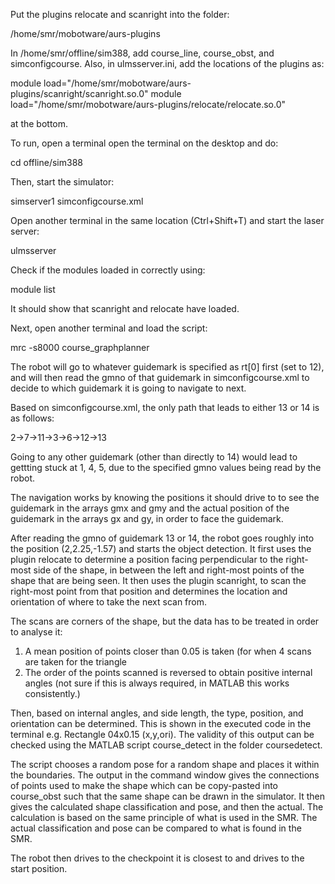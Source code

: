 Put the plugins relocate and scanright into the folder:

/home/smr/mobotware/aurs-plugins

In /home/smr/offline/sim388, add course_line, course_obst, and
simconfigcourse. Also, in ulmsserver.ini, add the locations of the plugins as:

module load="/home/smr/mobotware/aurs-plugins/scanright/scanright.so.0"
module load="/home/smr/mobotware/aurs-plugins/relocate/relocate.so.0"

at the bottom.

To run, open a terminal open the terminal on the desktop and do:

cd offline/sim388

Then, start the simulator:

simserver1 simconfigcourse.xml

Open another terminal in the same location (Ctrl+Shift+T) and start the 
laser server:

ulmsserver

Check if the modules loaded in correctly using:

module list

It should show that scanright and relocate have loaded.

Next, open another terminal and load the script:

mrc -s8000 course_graphplanner

The robot will go to whatever guidemark is specified as rt[0] first (set to
12), and will then read the gmno of that guidemark in simconfigcourse.xml 
to decide to which guidemark it is going to navigate to next. 

Based on simconfigcourse.xml, the only path that leads to either 13 or 14
is as follows:

2->7->11->3->6->12->13

Going to any other guidemark (other than directly to 14) would lead to
gettting stuck at 1, 4, 5, due to the specified gmno values being read by
the robot.

The navigation works by knowing the positions it should drive to to see the
guidemark in the arrays gmx and gmy and the actual position of the guidemark
in the arrays gx and gy, in order to face the guidemark.

After reading the gmno of guidemark 13 or 14, the robot goes roughly into 
the position (2,2.25,-1.57) and starts the object detection. It first uses
the plugin relocate to determine a position facing perpendicular to the 
right-most side of the shape, in between the left and right-most points of
the shape that are being seen. It then uses the plugin scanright, to scan
the right-most point from that position and determines the location and 
orientation of where to take the next scan from. 

The scans are corners of the shape, but the data has to be treated in 
order to analyse it:
1) A mean position of points closer than 0.05 is taken (for when 4 scans
are taken for the triangle
2) The order of the points scanned is reversed to obtain positive internal
angles (not sure if this is always required, in MATLAB this works
consistently.)

Then, based on internal angles, and side length, the type, position, and
orientation can be determined. This is shown in the executed code in the 
terminal e.g. Rectangle 04x0.15 (x,y,ori). The validity of this output
can be checked using the MATLAB script course_detect in the folder 
coursedetect.

The script chooses a random pose for a random shape and places it within
the boundaries. The output in the command window gives the connections of 
points used to make the shape which can be copy-pasted into course_obst
such that the same shape can be drawn in the simulator. It then gives the 
calculated shape classification and pose, and then the actual. The 
calculation is based on the same principle of what is used in the SMR.
The actual classification and pose can be compared to what is found in the 
SMR.

The robot then drives to the checkpoint it is closest to and drives to the
start position.
